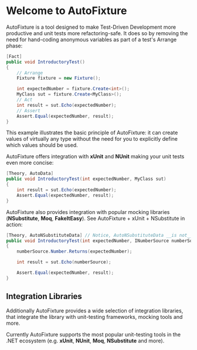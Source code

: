 # Welcome to AutoFixture

AutoFixture is a tool designed to make Test-Driven Development more productive and unit tests more refactoring-safe. It does so by removing the need for hand-coding anonymous variables as part of a test's Arrange phase:

```cs
[Fact]
public void IntroductoryTest()
{
    // Arrange
    Fixture fixture = new Fixture();

    int expectedNumber = fixture.Create<int>();
    MyClass sut = fixture.Create<MyClass>();
    // Act
    int result = sut.Echo(expectedNumber);
    // Assert
    Assert.Equal(expectedNumber, result);
}
```

This example illustrates the basic principle of AutoFixture: it can create values of virtually any type without the need for you to explicitly define which values should be used.

AutoFixture offers integration with **xUnit** and **NUnit** making your unit tests even more concise:

```cs
[Theory, AutoData]
public void IntroductoryTest(int expectedNumber, MyClass sut)
{
    int result = sut.Echo(expectedNumber);
    Assert.Equal(expectedNumber, result);
}
```

AutoFixture also provides integration with popular mocking libraries (**NSubstitute**, **Moq**, **FakeItEasy**). See AutoFixture + xUnit + NSubstitute in action:

```cs
[Theory, AutoNSubstituteData] // Notice, AutoNSubstituteData __is not__ provided out of the box.
public void IntroductoryTest(int expectedNumber, INumberSource numberSource, MyClass sut)
{
    numberSource.Number.Returns(expectedNumber);

    int result = sut.Echo(numberSource);

    Assert.Equal(expectedNumber, result);
}
```

## Integration Libraries

Additionally AutoFixture provides a wide selection of integration libraries, that integrate the library with unit-testing frameworks, mocking tools and more.

Currently AutoFixture supports the most popular unit-testing tools in the .NET ecosystem (e.g. **xUnit**, **NUnit**, **Moq**, **NSubstitute** and more).
